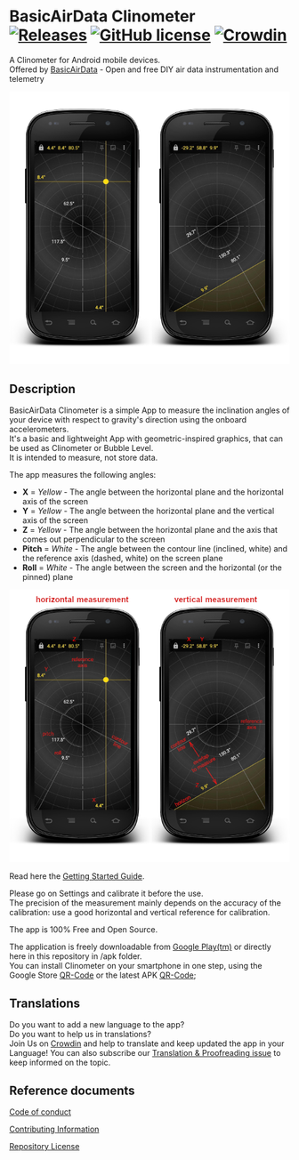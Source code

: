 # BasicAirData Clinometer<br>[![Releases](http://img.shields.io/github/release/BasicAirData/Clinometer.svg?label=%20release%20)](https://github.com/BasicAirData/Clinometer/releases) [![GitHub license](https://img.shields.io/badge/license-GPL_3-blue.svg?label=%20license%20)](https://raw.githubusercontent.com/BasicAirData/GPSLogger/master/LICENSE) [![Crowdin](https://badges.crowdin.net/clinometer/localized.svg)](https://crowdin.com/project/clinometer)
A Clinometer for Android mobile devices.<br>
Offered by [BasicAirData](http://www.basicairdata.eu) - Open and free DIY air data instrumentation and telemetry 

![alt tag](https://github.com/BasicAirData/Clinometer/blob/master/screenshots/Image_01.png)

## Description

BasicAirData Clinometer is a simple App to measure the inclination angles of your device with respect to gravity's direction using the onboard accelerometers.<br>
It's a basic and lightweight App with geometric-inspired graphics, that can be used as Clinometer or Bubble Level.<br>
It is intended to measure, not store data.<br>

The app measures the following angles:<br>
- **X** = _Yellow_ - The angle between the horizontal plane and the horizontal axis of the screen<br>
- **Y** = _Yellow_ - The angle between the horizontal plane and the vertical axis of the screen<br>
- **Z** = _Yellow_ - The angle between the horizontal plane and the axis that comes out perpendicular to the screen<br>
- **Pitch** = _White_ - The angle between the contour line (inclined, white) and the reference axis (dashed, white) on the screen plane<br>
- **Roll** = _White_ - The angle between the screen and the horizontal (or the pinned) plane<br>

![alt tag](https://github.com/BasicAirData/Clinometer/blob/master/screenshots/Image_01_with_notes.png)

Read here the [Getting Started Guide](https://www.basicairdata.eu/projects/android/android-clinometer/).<br>

Please go on Settings and calibrate it before the use.<br>
The precision of the measurement mainly depends on the accuracy of the calibration: use a good horizontal and vertical reference for calibration. 

The app is 100% Free and Open Source.

The application is freely downloadable from [Google Play(tm)](https://play.google.com/store/apps/details?id=eu.basicairdata.clinometer) or directly here in this repository in /apk folder.<br>
You can install Clinometer on your smartphone in one step, using the Google Store [QR-Code](https://github.com/BasicAirData/Clinometer/blob/master/screenshots/QRCode_Clinometer_GooglePlayStore.png) or the latest APK [QR-Code](https://github.com/BasicAirData/Clinometer/blob/master/screenshots/QRCode_Clinometer_GitHub.png);

## Translations

Do you want to add a new language to the app?<br>
Do you want to help us in translations?<br>
Join Us on [Crowdin](https://crowdin.com/project/clinometer) and help to translate and keep updated the app in your Language!
You can also subscribe our [Translation & Proofreading issue](https://github.com/BasicAirData/Clinometer/issues/10) to keep informed on the topic.

## Reference documents

[Code of conduct](CODE_OF_CONDUCT.md)

[Contributing Information](CONTRIBUTING.md)

[Repository License](LICENSE)
